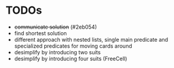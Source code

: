 # TODOs
- ~~communicate solution~~ (#2eb054)
- find shortest solution
- different approach with nested lists, single main predicate and specialized predicates for moving cards around
- desimplify by introducing two suits
- desimplify by introducing four suits (FreeCell)